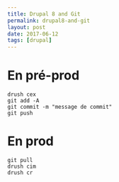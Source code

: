 ```yaml
---
title: Drupal 8 and Git
permalink: drupal8-and-git
layout: post
date: 2017-06-12
tags: [drupal]
---
```




# En pré-prod

    drush cex
    git add -A
    git commit -m "message de commit"
    git push

# En prod

    git pull
    drush cim
    drush cr
